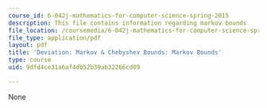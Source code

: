 ```yaml
---
course_id: 6-042j-mathematics-for-computer-science-spring-2015
description: This file contains information regarding markov bounds
file_location: /coursemedia/6-042j-mathematics-for-computer-science-spring-2015/9dfd4ce31a6af4db52b39ab32266cd89_MIT6_042JS15_MarkovBounds.pdf
file_type: application/pdf
layout: pdf
title: 'Deviation: Markov & Chebyshev Bounds: Markov Bounds'
type: course
uid: 9dfd4ce31a6af4db52b39ab32266cd89

---
```

None